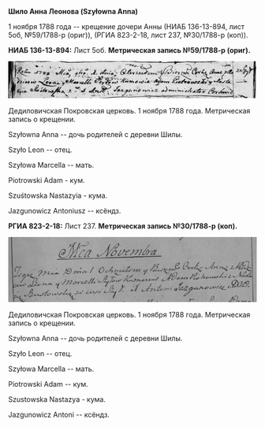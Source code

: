 **Шило Анна Леонова (Szyłowna Anna)**

1 ноября 1788 года -- крещение дочери Анны (НИАБ 136-13-894, лист 5об,
№59/1788-р (ориг)), (РГИА 823-2-18, лист 237, №30/1788-р (коп)).

**НИАБ 136-13-894:** Лист 5об. **Метрическая запись №59/1788-р (ориг).**

![](./media/33480692c9ca17dad09e9d8b85402b87f782af6c.png)

Дедиловичская Покровская церковь. 1 ноября 1788 года. Метрическая запись
о крещении.

Szyłowna Anna -- дочь родителей с деревни Шилы.

Szyło Leon -- отец.

Szyłowa Marcella -- мать.

Piotrowski Adam - кум.

Szuśtowska Nastazyia - кума.

Jazgunowicz Antoniusz -- ксёндз.

**РГИА 823-2-18:** Лист 237. **Метрическая запись №30/1788-р (коп).**

![](./media/a62a77a51b2127e34f9195471bfd8a06df556470.png)

Дедиловичская Покровская церковь. 1 ноября 1788 года. Метрическая запись
о крещении.

Szyłowna Anna -- дочь родителей с деревни Шилы.

Szyło Leon -- отец.

Szyłowa Marcella -- мать.

Piotrowski Adam -- кум.

Szustowska Nastazya - кума.

Jazgunowicz Antoni -- ксёндз.

